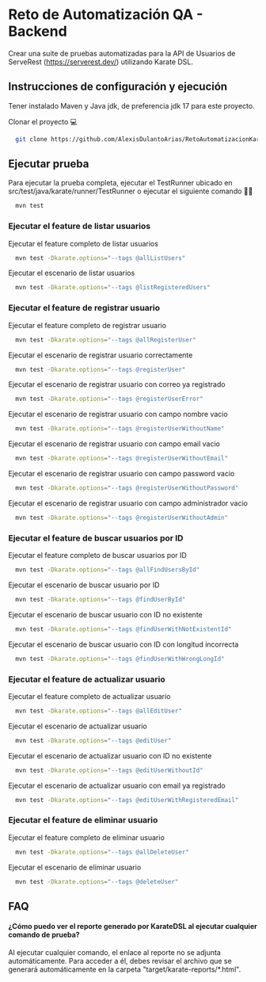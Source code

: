 # Reto de Automatización QA - Backend

Crear una suite de pruebas automatizadas para la API de Usuarios de ServeRest (https://serverest.dev/) utilizando Karate DSL.

## Instrucciones de configuración y ejecución

Tener instalado Maven y Java jdk, de preferencia jdk 17 para este proyecto.

Clonar el proyecto 💻

```bash
  git clone https://github.com/AlexisDulantoArias/RetoAutomatizacionKarate
```
## Ejecutar prueba

Para ejecutar la prueba completa, ejecutar el TestRunner ubicado en src/test/java/karate/runner/TestRunner o ejecutar el siguiente comando 🏃‍♂️

```bash
  mvn test
```

### Ejecutar el feature de listar usuarios

Ejecutar el feature completo de listar usuarios

```bash
  mvn test -Dkarate.options="--tags @allListUsers"
```

Ejecutar el escenario de listar usuarios
```bash
  mvn test -Dkarate.options="--tags @listRegisteredUsers"
```

### Ejecutar el feature de registrar usuario

Ejecutar el feature completo de registrar usuario

```bash
  mvn test -Dkarate.options="--tags @allRegisterUser"
```

Ejecutar el escenario de registrar usuario correctamente

```bash
  mvn test -Dkarate.options="--tags @registerUser"
```

Ejecutar el escenario de registrar usuario con correo ya registrado

```bash
  mvn test -Dkarate.options="--tags @registerUserError"
```

Ejecutar el escenario de registrar usuario con campo nombre vacio

```bash
  mvn test -Dkarate.options="--tags @registerUserWithoutName"
```

Ejecutar el escenario de registrar usuario con campo email vacio

```bash
  mvn test -Dkarate.options="--tags @registerUserWithoutEmail"
```

Ejecutar el escenario de registrar usuario con campo password vacio

```bash
  mvn test -Dkarate.options="--tags @registerUserWithoutPassword"
```

Ejecutar el escenario de registrar usuario con campo administrador vacio

```bash
  mvn test -Dkarate.options="--tags @registerUserWithoutAdmin"
```

### Ejecutar el feature de buscar usuarios por ID

Ejecutar el feature completo de buscar usuarios por ID

```bash
  mvn test -Dkarate.options="--tags @allFindUsersById"
```

Ejecutar el escenario de buscar usuario por ID

```bash
  mvn test -Dkarate.options="--tags @findUserById"
```

Ejecutar el escenario de buscar usuario con ID no existente

```bash
  mvn test -Dkarate.options="--tags @findUserWithNotExistentId"
```

Ejecutar el escenario de buscar usuario con ID con longitud incorrecta

```bash
  mvn test -Dkarate.options="--tags @findUserWithWrongLongId"
```

### Ejecutar el feature de actualizar usuario

Ejecutar el feature completo de actualizar usuario

```bash
  mvn test -Dkarate.options="--tags @allEditUser"
```

Ejecutar el escenario de actualizar usuario

```bash
  mvn test -Dkarate.options="--tags @editUser"
```

Ejecutar el escenario de actualizar usuario con ID no existente

```bash
  mvn test -Dkarate.options="--tags @editUserWithoutId"
```

Ejecutar el escenario de actualizar usuario con email ya registrado

```bash
  mvn test -Dkarate.options="--tags @editUserWithRegisteredEmail"
```

### Ejecutar el feature de eliminar usuario

Ejecutar el feature completo de eliminar usuario

```bash
  mvn test -Dkarate.options="--tags @allDeleteUser"
```

Ejecutar el escenario de eliminar usuario

```bash
  mvn test -Dkarate.options="--tags @deleteUser"
```
## FAQ

#### ¿Cómo puedo ver el reporte generado por KarateDSL al ejecutar cualquier comando de prueba?

Al ejecutar cualquier comando, el enlace al reporte no se adjunta automáticamente. Para acceder a él, debes revisar el archivo que se generará automáticamente en la carpeta "target/karate-reports/*.html".
